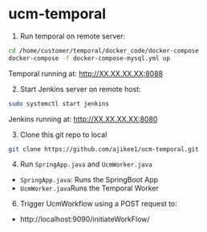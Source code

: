 # ucm-temporal

1. Run temporal on remote server:
```bash
cd /home/customer/temporal/docker_code/docker-compose
docker-compose -f docker-compose-mysql.yml up
```
Temporal running at: http://XX.XX.XX.XX:8088

2. Start Jenkins server on remote host: 
```bash
sudo systemctl start jenkins
```
Jenkins running at: http://XX.XX.XX.XX:8080

3. Clone this git repo to local
```bash
git clone https://github.com/ajikee1/ucm-temporal.git
```
4. Run `SpringApp.java` and `UcmWorker.java`
- `SpringApp.java`: Runs the SpringBoot App
- `UcmWorker.java`Runs the Temporal Worker
6. Trigger UcmWorkflow using a POST request to:
- http://localhost:9090/initiateWorkFlow/

